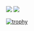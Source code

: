 <img src="https://github-readme-stats.vercel.app/api?username=lackovic&show_icons=true&theme=vue&hide_title=true&count_private=true" />
<img src="https://github-readme-streak-stats.herokuapp.com/?user=lackovic&" />

[![trophy](https://github-profile-trophy.vercel.app/?username=lackovic)](https://github.com/ryo-ma/github-profile-trophy)

<!--
**lackovic/lackovic** is a ✨ _special_ ✨ repository because its `README.md` (this file) appears on your GitHub profile.

Here are some ideas to get you started:

- 🔭 I’m currently working on ...
- 🌱 I’m currently learning ...
- 👯 I’m looking to collaborate on ...
- 🤔 I’m looking for help with ...
- 💬 Ask me about ...
- 📫 How to reach me: ...
- ⚡ Fun fact: ...
-->
